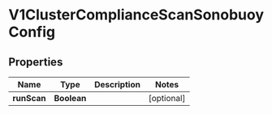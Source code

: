 # V1ClusterComplianceScanSonobuoyConfig

## Properties
Name | Type | Description | Notes
------------ | ------------- | ------------- | -------------
**runScan** | **Boolean** |  |  [optional]
